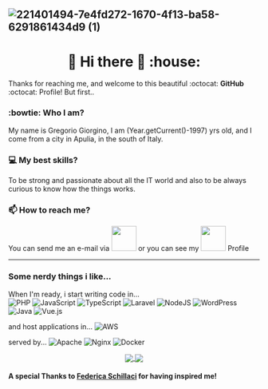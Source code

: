 ![221401494-7e4fd272-1670-4f13-ba58-6291861434d9 (1)](https://github.com/user-attachments/assets/a83a4466-8513-4202-bf3a-3baeb75e9880)
---
<h1 align="center"> 👋 Hi there 👋 :house: </h1>

Thanks for reaching me, and welcome to this beautiful :octocat: **GitHub** :octocat: Profile!
But first..

### :bowtie: Who I am? 
My name is Gregorio Giorgino, I am (Year.getCurrent()-1997) yrs old, and I come from a city in Apulia, in the south of Italy.

### :computer: My best skills? 
To be strong and passionate about all the IT world and also to be always curious to know how the things works.

### 📫 How to reach me? 
You can send me an e-mail via <a  href="mailto:giorgino.greg@gmail.com"><img width="50" src="https://img.shields.io/badge/Gmail-D14836?style=for-the-badge&logo=gmail&logoColor=white"></a>
or you can see my <a href="https://www.linkedin.com/in/gregorio-giorgino-752759140"><img width="50" src="https://img.shields.io/badge/linkedin-%230077B5.svg?style=for-the-badge&logo=linkedin&logoColor=white"></a> Profile

---

### Some nerdy things i like...

When I'm ready, i start writing code in...   
![PHP](https://img.shields.io/badge/php-%23777BB4.svg?style=for-the-badge&logo=php&logoColor=white)
![JavaScript](https://img.shields.io/badge/javascript-%23323330.svg?style=for-the-badge&logo=javascript&logoColor=%23F7DF1E)
![TypeScript](https://img.shields.io/badge/typescript-%23007ACC.svg?style=for-the-badge&logo=typescript&logoColor=white)
![Laravel](https://img.shields.io/badge/laravel-%23FF2D20.svg?style=for-the-badge&logo=laravel&logoColor=white)
![NodeJS](https://img.shields.io/badge/node.js-6DA55F?style=for-the-badge&logo=node.js&logoColor=white)
![WordPress](https://img.shields.io/badge/WordPress-%23117AC9.svg?style=for-the-badge&logo=WordPress&logoColor=white)
![Java](https://img.shields.io/badge/java-%23ED8B00.svg?style=for-the-badge&logo=java&logoColor=white)
![Vue.js](https://img.shields.io/badge/vuejs-%2335495e.svg?style=for-the-badge&logo=vuedotjs&logoColor=%234FC08D)

and host applications in...
![AWS](https://img.shields.io/badge/AWS-%23FF9900.svg?style=for-the-badge&logo=amazon-aws&logoColor=white)

served by...
![Apache](https://img.shields.io/badge/apache-%23D42029.svg?style=for-the-badge&logo=apache&logoColor=white)
![Nginx](https://img.shields.io/badge/nginx-%23009639.svg?style=for-the-badge&logo=nginx&logoColor=white)
![Docker](https://img.shields.io/badge/docker-%230db7ed.svg?style=for-the-badge&logo=docker&logoColor=white)


<!--
**giorginogreg/giorginogreg** is a ✨ _special_ ✨ repository because its `README.md` (this file) appears on your GitHub profile.

Here are some ideas to get you started:

- 🔭 I’m currently working on ...
- 🌱 I’m currently learning ...
- 👯 I’m looking to collaborate on ...
- 🤔 I’m looking for help with ...
- 💬 Ask me about ...
- 📫 How to reach me: ...
- 😄 Pronouns: ...
- ⚡ Fun fact: ...
-->
<div align="center">
  <a href="https://github.com/anuraghazra/github-readme-stats">
  <img align="center" src="https://github-readme-stats.vercel.app/api?username=giorginogreg&count_private=true&show_icons=true&theme=dracula&include_all_commits=true&hide=stars" />
</a>
<a href="https://github.com/anuraghazra/convoychat">
  <img align="center" src="https://github-readme-stats.vercel.app/api/top-langs/?username=giorginogreg&exclude_repo=algorithm_data_structures&layout=compact" />
</a>
</div>

#### A special Thanks to [Federica Schillaci](https://www.linkedin.com/in/federica-schillaci/) for having inspired me!
